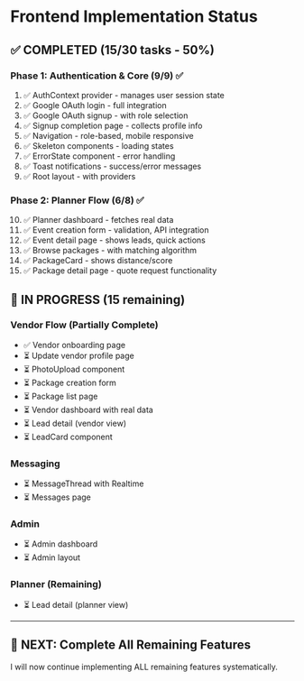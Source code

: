 # Frontend Implementation Status

## ✅ COMPLETED (15/30 tasks - 50%)

### Phase 1: Authentication & Core (9/9) ✅
1. ✅ AuthContext provider - manages user session state
2. ✅ Google OAuth login - full integration
3. ✅ Google OAuth signup - with role selection
4. ✅ Signup completion page - collects profile info
5. ✅ Navigation - role-based, mobile responsive
6. ✅ Skeleton components - loading states
7. ✅ ErrorState component - error handling
8. ✅ Toast notifications - success/error messages
9. ✅ Root layout - with providers

### Phase 2: Planner Flow (6/8) ✅
10. ✅ Planner dashboard - fetches real data
11. ✅ Event creation form - validation, API integration
12. ✅ Event detail page - shows leads, quick actions
13. ✅ Browse packages - with matching algorithm
14. ✅ PackageCard - shows distance/score
15. ✅ Package detail page - quote request functionality

## 🚧 IN PROGRESS (15 remaining)

### Vendor Flow (Partially Complete)
- ✅ Vendor onboarding page
- ⏳ Update vendor profile page
- ⏳ PhotoUpload component
- ⏳ Package creation form
- ⏳ Package list page
- ⏳ Vendor dashboard with real data
- ⏳ Lead detail (vendor view)
- ⏳ LeadCard component

### Messaging
- ⏳ MessageThread with Realtime
- ⏳ Messages page

### Admin
- ⏳ Admin dashboard
- ⏳ Admin layout

### Planner (Remaining)
- ⏳ Lead detail (planner view)

---

## 🎯 NEXT: Complete All Remaining Features

I will now continue implementing ALL remaining features systematically.
